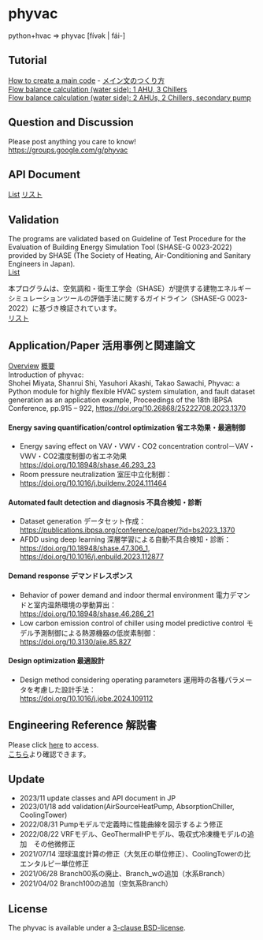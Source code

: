# phyvac

python+hvac => phyvac [fívək | fái-]  

## Tutorial  
[How to create a main code](https://github.com/ShoheiMiyata/phyvac/blob/main/Documents/Tutorials/How%20to%20create%20a%20main%20code.md) - [メイン文のつくり方](https://github.com/ShoheiMiyata/phyvac/blob/main/Documents/Tutorials/%E3%83%A1%E3%82%A4%E3%83%B3%E6%96%87%E3%81%AE%E3%81%A4%E3%81%8F%E3%82%8A%E6%96%B9.md)  
[Flow balance calculation (water side): 1 AHU, 3 Chillers](https://github.com/ShoheiMiyata/phyvac/blob/main/Documents/Tutorials/%E6%B5%81%E9%87%8F%E3%83%90%E3%83%A9%E3%83%B3%E3%82%B9%E8%A8%88%E7%AE%97(%E6%B0%B4%E5%81%B4)%EF%BC%9AAHU1%E5%8F%B0%E3%80%81Chiller3%E5%8F%B0.md)  
[Flow balance calculation (water side): 2 AHUs, 2 Chillers, secondary pump](https://github.com/ShoheiMiyata/phyvac/blob/main/Documents/Tutorials/%E6%B5%81%E9%87%8F%E3%83%90%E3%83%A9%E3%83%B3%E3%82%B9%E8%A8%88%E7%AE%97(%E6%B0%B4%E5%81%B4)%EF%BC%9AAHU2%E5%8F%B0%E3%80%81Chiller2%E5%8F%B0%E3%80%81%E9%80%81%E6%B0%B4%E4%BA%8C%E6%AC%A1%E3%83%9D%E3%83%B3%E3%83%97.md)  

## Question and Discussion
Please post anything you care to know!  
https://groups.google.com/g/phyvac


## API Document
[List](https://github.com/ShoheiMiyata/phyvac/blob/main/Documents/API_Documents/EN/API_Document_List.md) [リスト](https://github.com/ShoheiMiyata/phyvac/blob/main/Documents/API_Documents/API%E3%83%89%E3%82%AD%E3%83%A5%E3%83%A1%E3%83%B3%E3%83%88%E3%83%AA%E3%82%B9%E3%83%88.md)  

## Validation  
The programs are validated based on Guideline of Test Procedure for the Evaluation of Building Energy Simulation Tool (SHASE-G 0023-2022) provided by SHASE (The Society of Heating, Air-Conditioning and Sanitary Engineers in Japan).  
[List](https://github.com/ShoheiMiyata/phyvac/blob/main/Documents/Validation/Validation_List_JP.md)  
  
本プログラムは、空気調和・衛生工学会（SHASE）が提供する建物エネルギーシミュレーションツールの評価手法に関するガイドライン（SHASE-G 0023-2022）に基づき検証されています。  
[リスト](https://github.com/ShoheiMiyata/phyvac/blob/main/Documents/Validation/Validation_List_JP.md)  

##  Application/Paper 活用事例と関連論文   
[Overview](https://github.com/ShoheiMiyata/phyvac/blob/main/Documents/application_overview_EN.pdf)  [概要](https://github.com/ShoheiMiyata/phyvac/blob/main/Documents/application_overview_JP.pdf)  
Introduction of phyvac:  
Shohei Miyata, Shanrui Shi, Yasuhori Akashi, Takao Sawachi, Phyvac: a Python module for highly flexible HVAC system simulation, and fault dataset generation as an application example, Proceedings of the 18th IBPSA Conference, pp.915 – 922, https://doi.org/10.26868/25222708.2023.1370  

####  Energy saving quantification/control optimization 省エネ効果・最適制御  
- Energy saving effect on VAV・VWV・CO2 concentration control－VAV・VWV・CO2濃度制御の省エネ効果  
https://doi.org/10.18948/shase.46.293_23  
- Room pressure neutralization 室圧中立化制御：  
https://doi.org/10.1016/j.buildenv.2024.111464  

####  Automated fault detection and diagnosis 不具合検知・診断  
- Dataset generation データセット作成：  
https://publications.ibpsa.org/conference/paper/?id=bs2023_1370  
- AFDD using deep learning 深層学習による自動不具合検知・診断：  
https://doi.org/10.18948/shase.47.306_1, https://doi.org/10.1016/j.enbuild.2023.112877  

####  Demand response デマンドレスポンス  
- Behavior of power demand and indoor thermal environment 電力デマンドと室内温熱環境の挙動算出：  
https://doi.org/10.18948/shase.46.286_21  
- Low carbon emission control of chiller using model predictive control モデル予測制御による熱源機器の低炭素制御：  
https://doi.org/10.3130/aije.85.827  

####  Design optimization 最適設計  
- Design method considering operating parameters 運用時の各種パラメータを考慮した設計手法：  
https://doi.org/10.1016/j.jobe.2024.109112

##  Engineering Reference 解説書
Please click [here]() to access.  
[こちら](https://github.com/ShoheiMiyata/phyvac/blob/main/Documents/Engineering%20reference_20231129_JP.pdf)より確認できます。

## Update  
- 2023/11    update classes and API document in JP
- 2023/01/18 add validation(AirSourceHeatPump, AbsorptionChiller, CoolingTower)
- 2022/08/31 Pumpモデルで定義時に性能曲線を図示するよう修正
- 2022/08/22 VRFモデル、GeoThermalHPモデル、吸収式冷凍機モデルの追加　その他微修正
- 2021/07/14 湿球温度計算の修正（大気圧の単位修正）、CoolingTowerの比エンタルピー単位修正
- 2021/06/28 Branch00系の廃止、Branch_wの追加（水系Branch）
- 2021/04/02 Branch100の追加（空気系Branch）

## License  
The phyvac is available under a [3-clause BSD-license](https://github.com/ShoheiMiyata/phyvac/blob/main/Documents/license.md).

